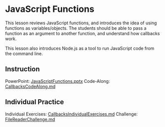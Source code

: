 # JavaScript Functions
This lesson reviews JavaScript functions, and introduces the idea of using functions as variables/objects. The students should be able to pass a function as an argument to another function, and understand how callbacks work.

This lesson also introduces Node.js as a tool to run JavaScript code from the command line.

## Instruction
PowerPoint: [JavaScriptFunctions.pptx](JavaScriptFunctions.pptx)
Code-Along: [CallbacksCodeAlong.md](CallbacksCodeAlong.md)

## Individual Practice
Individual Exercises: [CallbacksIndividualExercises.md](CallbacksIndividualExercises.md)
Challenge: [FileReaderChallenge.md](FileReaderChallenge.md)
